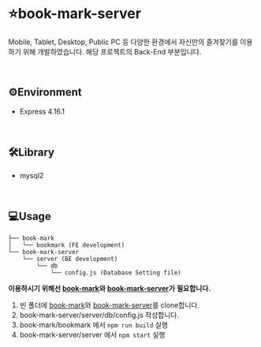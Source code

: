 # ⭐book-mark-server
Mobile, Tablet, Desktop, Public PC 등 다양한 환경에서 자신만의 즐겨찾기를 이용하기 위해 개발하였습니다.
해당 프로젝트의 Back-End 부분입니다.

<br>

## ⚙Environment
- Express 4.16.1


<br>

## 🛠Library
- mysql2

<br>

## 💻Usage
```
├── book-mark
│   └── bookmark (FE development)
└── book-mark-server
    └── server (BE development)
        └── db
            └── config.js (Database Setting file)
``` 
**이용하시기 위해선 [book-mark](https://github.com/wogha95/book-mark)와 [book-mark-server](https://github.com/wogha95/book-mark-server)가 필요합니다.**

1. 빈 폴더에 [book-mark](https://github.com/wogha95/book-mark)와 [book-mark-server](https://github.com/wogha95/book-mark-server)를 clone합니다.
2. book-mark-server/server/db/config.js 작성합니다.
3. book-mark/bookmark 에서 `npm run build` 실행
4. book-mark-server/server 에서 `npm start` 실행
